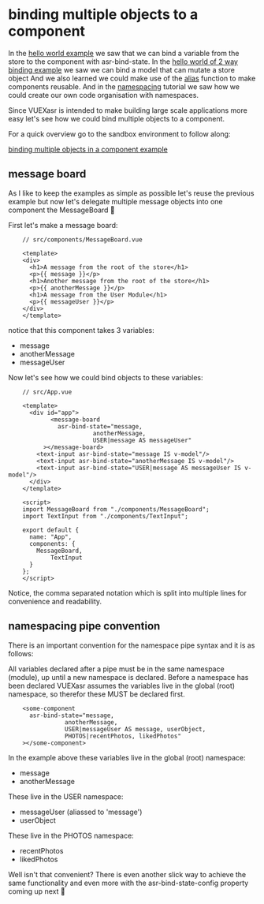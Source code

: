 # binding multiple objects to a component

In the [hello world example](./hello-world-example.html) we saw that we can bind a variable from the store to the component with asr-bind-state. In the [hello world of 2 way binding example](./hello-world-of-2-way-binding.html) we saw we can bind a model that can mutate a store object And we also learned we could make use of the [alias](./aliasing.html) function to make components reusable. And in the [namespacing](./namespacing.html) tutorial we saw how we could create our own code organisation with namespaces.

Since VUEXasr is intended to make building large scale applications more easy let's see how we could bind multiple objects to a component.

For a quick overview go to the sandbox environment to follow along:

[binding multiple objects in a component example](https://codesandbox.io/s/manual-binding-multiple-objects-to-a-component-1pitc)

## message board

As I like to keep the examples as simple as possible let's reuse the previous example but now let's delegate multiple message objects into one component the MessageBoard 🤘

First let's make a message board:
```vue
    // src/components/MessageBoard.vue
    
    <template>
    <div>
      <h1>A message from the root of the store</h1>
      <p>{{ message }}</p>
      <h1>Another message from the root of the store</h1>
      <p>{{ anotherMessage }}</p>
      <h1>A message from the User Module</h1>
      <p>{{ messageUser }}</p>
    </div>
    </template>
```
notice that this component takes 3 variables:

- message
- anotherMessage
- messageUser

Now let's see how we could bind objects to these variables:
```vue{6,7,8}
    // src/App.vue
    
    <template>
      <div id="app">
    		<message-board
    	      asr-bind-state="message, 
    	                anotherMessage, 
    	                USER|message AS messageUser"
    	  ></message-board>
        <text-input asr-bind-state="message IS v-model"/>
        <text-input asr-bind-state="anotherMessage IS v-model"/>
        <text-input asr-bind-state="USER|message AS messageUser IS v-model"/>
      </div>
    </template>
    
    <script>
    import MessageBoard from "./components/MessageBoard";
    import TextInput from "./components/TextInput";
    
    export default {
      name: "App",
      components: {
        MessageBoard,
    		TextInput
      }
    };
    </script>
```
Notice, the comma separated notation which is split into multiple lines for convenience and readability.

## namespacing pipe convention

There is an important convention for the namespace pipe syntax and it is as follows:

All variables declared after a pipe must be in the same namespace (module), up until a new namespace is declared. Before a namespace has been declared VUEXasr assumes the variables live in the global (root) namespace, so therefor these MUST be declared first. 
```vue 
    <some-component
      asr-bind-state="message, 
                anotherMessage, 
                USER|messageUser AS message, userObject,
                PHOTOS|recentPhotos, likedPhotos"
    ></some-component>
```
In the example above these variables live in the global (root) namespace:

- message
- anotherMessage

These live in the USER namespace:

- messageUser (aliassed to 'message')
- userObject

These live in the PHOTOS namespace:

- recentPhotos
- likedPhotos

Well isn't that convenient? There is even another slick way to achieve the same functionality and even more with the asr-bind-state-config property coming up next 💪